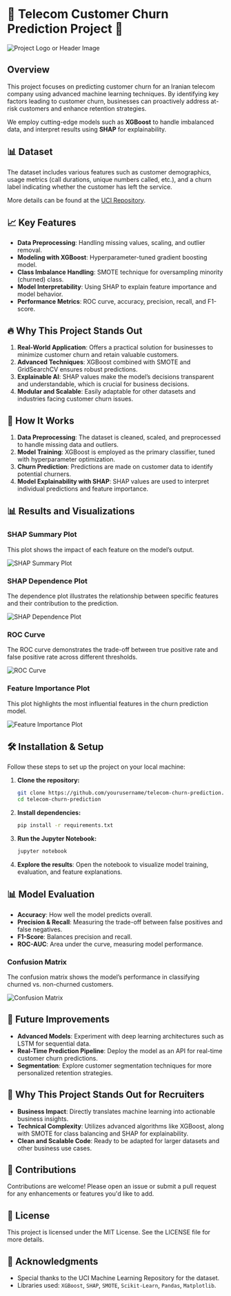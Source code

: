 # 🚀 Telecom Customer Churn Prediction Project 🚀

![Project Logo or Header Image](path-to-header-image)

## Overview

This project focuses on predicting customer churn for an Iranian telecom company using advanced machine learning techniques. By identifying key factors leading to customer churn, businesses can proactively address at-risk customers and enhance retention strategies. 

We employ cutting-edge models such as **XGBoost** to handle imbalanced data, and interpret results using **SHAP** for explainability.

## 📊 Dataset

The dataset includes various features such as customer demographics, usage metrics (call durations, unique numbers called, etc.), and a churn label indicating whether the customer has left the service.

More details can be found at the [UCI Repository](https://archive.ics.uci.edu/dataset/563/iranian+churn+dataset).

## 📈 Key Features

- **Data Preprocessing**: Handling missing values, scaling, and outlier removal.
- **Modeling with XGBoost**: Hyperparameter-tuned gradient boosting model.
- **Class Imbalance Handling**: SMOTE technique for oversampling minority (churned) class.
- **Model Interpretability**: Using SHAP to explain feature importance and model behavior.
- **Performance Metrics**: ROC curve, accuracy, precision, recall, and F1-score.

## 🔥 Why This Project Stands Out

1. **Real-World Application**: Offers a practical solution for businesses to minimize customer churn and retain valuable customers.
2. **Advanced Techniques**: XGBoost combined with SMOTE and GridSearchCV ensures robust predictions.
3. **Explainable AI**: SHAP values make the model’s decisions transparent and understandable, which is crucial for business decisions.
4. **Modular and Scalable**: Easily adaptable for other datasets and industries facing customer churn issues.

## 🔬 How It Works

1. **Data Preprocessing**: The dataset is cleaned, scaled, and preprocessed to handle missing data and outliers.
2. **Model Training**: XGBoost is employed as the primary classifier, tuned with hyperparameter optimization.
3. **Churn Prediction**: Predictions are made on customer data to identify potential churners.
4. **Model Explainability with SHAP**: SHAP values are used to interpret individual predictions and feature importance.

## 📊 Results and Visualizations

### SHAP Summary Plot
This plot shows the impact of each feature on the model’s output.

![SHAP Summary Plot](path-to-shap-summary-plot)

### SHAP Dependence Plot
The dependence plot illustrates the relationship between specific features and their contribution to the prediction.

![SHAP Dependence Plot](path-to-shap-dependence-plot)

### ROC Curve
The ROC curve demonstrates the trade-off between true positive rate and false positive rate across different thresholds.

![ROC Curve](path-to-roc-curve)

### Feature Importance Plot
This plot highlights the most influential features in the churn prediction model.

![Feature Importance Plot](path-to-feature-importance-plot)

## 🛠️ Installation & Setup

Follow these steps to set up the project on your local machine:

1. **Clone the repository:**

   ```bash
   git clone https://github.com/yourusername/telecom-churn-prediction.git
   cd telecom-churn-prediction
   ```

2. **Install dependencies:**

   ```bash
   pip install -r requirements.txt
   ```

3. **Run the Jupyter Notebook:**

   ```bash
   jupyter notebook
   ```

4. **Explore the results**: Open the notebook to visualize model training, evaluation, and feature explanations.

## 📊 Model Evaluation

- **Accuracy**: How well the model predicts overall.
- **Precision & Recall**: Measuring the trade-off between false positives and false negatives.
- **F1-Score**: Balances precision and recall.
- **ROC-AUC**: Area under the curve, measuring model performance.

### Confusion Matrix
The confusion matrix shows the model’s performance in classifying churned vs. non-churned customers.

![Confusion Matrix](path-to-confusion-matrix)

## 🚀 Future Improvements

- **Advanced Models**: Experiment with deep learning architectures such as LSTM for sequential data.
- **Real-Time Prediction Pipeline**: Deploy the model as an API for real-time customer churn predictions.
- **Segmentation**: Explore customer segmentation techniques for more personalized retention strategies.

## 🏅 Why This Project Stands Out for Recruiters

- **Business Impact**: Directly translates machine learning into actionable business insights.
- **Technical Complexity**: Utilizes advanced algorithms like XGBoost, along with SMOTE for class balancing and SHAP for explainability.
- **Clean and Scalable Code**: Ready to be adapted for larger datasets and other business use cases.

## 🤝 Contributions

Contributions are welcome! Please open an issue or submit a pull request for any enhancements or features you'd like to add.

## 📜 License

This project is licensed under the MIT License. See the LICENSE file for more details.

## 👏 Acknowledgments

- Special thanks to the UCI Machine Learning Repository for the dataset.
- Libraries used: `XGBoost`, `SHAP`, `SMOTE`, `Scikit-Learn`, `Pandas`, `Matplotlib`.
